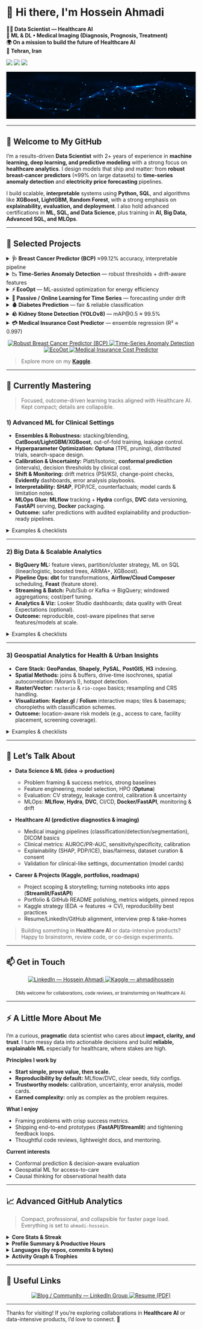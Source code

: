 # 👋 Hi there, I'm **Hossein Ahmadi**

**👨‍💻 Data Scientist — Healthcare AI**  
**🧠 ML & DL • Medical Imaging (Diagnosis, Prognosis, Treatment)**  
**🌍 On a mission to build the future of Healthcare AI**  
**📍 Tehran, Iran**

<!-- Badges (optional) -->
<p align="left">
  <img src="https://img.shields.io/github/followers/ahmadi-hossein?label=Followers&logo=github&style=for-the-badge" />
  <img src="https://img.shields.io/github/stars/ahmadi-hossein?affiliations=OWNER%2CCOLLABORATOR&label=Profile%20Stars&logo=github&style=for-the-badge" />
  <img src="https://komarev.com/ghpvc/?username=ahmadi-hossein&style=for-the-badge" />
</p>

![Profile banner](1723743719283.jpg) <!-- Update the image path if needed -->

---

## 🚀 Welcome to My GitHub

I’m a results-driven **Data Scientist** with 2+ years of experience in **machine learning, deep learning, and predictive modeling** with a strong focus on **healthcare analytics**. I design models that ship and matter: from **robust breast-cancer predictors** (≈99% on large datasets) to **time-series anomaly detection** and **electricity price forecasting** pipelines.

I build scalable, **interpretable** systems using **Python, SQL**, and algorithms like **XGBoost, LightGBM, Random Forest**, with a strong emphasis on **explainability, evaluation, and deployment**. I also hold advanced certifications in **ML, SQL, and Data Science**, plus training in **AI, Big Data, Advanced SQL, and MLOps**.

---

## 🔭 Selected Projects
<details>
  <summary><b>🩺 Breast Cancer Predictor (BCP)</b>  ≈99.12% accuracy, interpretable pipeline</summary>

- **Goal:** Reliable early-diagnosis classifier with transparent decisions.
- **Approach:** Clean preprocessing → strong baselines → tree ensembles (XGBoost/LightGBM) → rigorous CV & calibration.
- **Highlights:** SHAP-based explanations, error analysis, class-imbalance handling.
- **Stack:** Python, scikit-learn, XGBoost, LightGBM, Pandas, Matplotlib.
- **Repo:** [https://github.com/ahmadi-hossein/Breast-Cancer-Predictor](https://github.com/ahmadi-hossein/Robust-Breast-Cancer-Predictor-BCP-)
</details>

<details>
  <summary><b>📉 Time-Series Anomaly Detection</b> — robust thresholds + drift-aware features</summary>

- **Goal:** Detect outliers in operational time series with low false alarms.
- **Approach:** Advanced feature engineering (seasonality/trend, rolling stats), change-point checks, thresholding.
- **Highlights:** Precision/recall trade-offs per segment, alert ranking, reproducible evaluation.
- **Stack:** Python, NumPy/Pandas, statsmodels, scikit-learn.
- **Repo:** [https://github.com/ahmadi-hossein/TimeSeries-Anomaly-Detection](https://github.com/ahmadi-hossein/Anomaly-detection-in-time-series)
</details>

<details>
  <summary><b>⚡ EcoOpt</b> — ML-assisted optimization for energy efficiency</summary>

- **Goal:** Reduce energy cost & footprint under operational constraints.
- **Approach:** Predictive modeling + heuristic/optimization loop for setting recommendations.
- **Highlights:** Scenario analysis, KPI dashboard, plug-and-play config.
- **Stack:** Python, scikit-learn, (optional) OR-tools / Pyomo, Plotly.
- **Repo:** [https://github.com/ahmadi-hossein/EcoOpt](https://github.com/ahmadi-hossein/EcoOpt)
</details>

<details>
  <summary><b>🔮 Passive / Online Learning for Time Series</b> — forecasting under drift</summary>

- **Goal:** Keep forecasts stable when data distribution shifts.
- **Approach:** Lightweight online updates, windowed retraining, decay on stale signals.
- **Highlights:** Drift monitoring hooks, ablation on update frequency, latency-friendly code.
- **Stack:** Python, scikit-learn, statsmodels.
- **Repo:** [https://github.com/ahmadi-hossein/Passive-Learning-For-Time-Series-Forecasting](https://github.com/ahmadi-hossein/Passive-Learning-For-Time-Series-Forecasting)

</details>

<details>
  <summary><b>🩸 Diabetes Prediction</b> — fair & reliable classification</summary>

- **Goal:** Compare ML models for diabetes diagnosis with class-imbalance care.
- **Approach:** Stratified CV, calibration curves, threshold tuning by clinical cost.
- **Highlights:** Clear model card (assumptions/limits), feature importance, reproducible pipeline.
- **Stack:** Python, scikit-learn, Imbalanced-Learn.
- **Repo:** [https://github.com/ahmadi-hossein/Comparison-of-ML-Algorithms-Diabetes-Prediction](https://github.com/ahmadi-hossein/Comparison-of-ML-Algorithms-Diabetes-Prediction)

</details>

<details>
  <summary><b>🪨 Kidney Stone Detection (YOLOv8)</b> — mAP@0.5 ≈ 99.5%</summary>

- **Goal:** Accurate detection & localization in medical imaging.
- **Approach:** YOLOv8 training with curated labels, augmentations, and validation protocol.
- **Highlights:** High mAP@0.5, inference script, notebook demo, exportable weights.
- **Stack:** Python, PyTorch, Ultralytics YOLOv8, OpenCV.
- **Repo:** [https://github.com/ahmadi-hossein/KidneyStone](https://github.com/ahmadi-hossein/KidneyStone)

</details>

<details>
  <summary><b>💳 Medical Insurance Cost Predictor</b> — ensemble regression (R² ≈ 0.997)</summary>

- **Goal:** Predict premium costs with calibrated uncertainty.
- **Approach:** Ensemble models + feature engineering; hold-out + k-fold evaluation.
- **Highlights:** Feature importance, partial-dependence/ICE plots, simple API for scoring.
- **Stack:** Python, scikit-learn, XGBoost, FastAPI (optional).
- **Repo:** [https://github.com/ahmadi-hossein/Medical-Insurance-Cost-Predictor](https://github.com/ahmadi-hossein/Medical-Insurance)
</details>

<!-- Quick visual cards (use exact repo slugs) -->
<p align="center">
  <a href="https://github.com/ahmadi-hossein/Robust-Breast-Cancer-Predictor-BCP-">
    <img src="https://github-readme-stats.vercel.app/api/pin/?username=ahmadi-hossein&repo=Robust-Breast-Cancer-Predictor-BCP-&theme=radical" alt="Robust Breast Cancer Predictor (BCP)" />
  </a>
  <a href="https://github.com/ahmadi-hossein/Anomaly-detection-in-time-series">
    <img src="https://github-readme-stats.vercel.app/api/pin/?username=ahmadi-hossein&repo=Anomaly-detection-in-time-series&theme=radical" alt="Time-Series Anomaly Detection" />
  </a>
  <a href="https://github.com/ahmadi-hossein/EcoOpt">
    <img src="https://github-readme-stats.vercel.app/api/pin/?username=ahmadi-hossein&repo=EcoOpt&theme=radical" alt="EcoOpt" />
  </a>
  <a href="https://github.com/ahmadi-hossein/Medical-Insurance">
    <img src="https://github-readme-stats.vercel.app/api/pin/?username=ahmadi-hossein&repo=Medical-Insurance&theme=radical" alt="Medical Insurance Cost Predictor" />
  </a>
</p>


> Explore more on my **[Kaggle](https://www.kaggle.com/ahmadihossein)**.

---

## 🌱 Currently Mastering

> Focused, outcome-driven learning tracks aligned with Healthcare AI. Kept compact; details are collapsible.

### 1) Advanced ML for Clinical Settings
- **Ensembles & Robustness:** stacking/blending, **CatBoost/LightGBM/XGBoost**, out-of-fold training, leakage control.
- **Hyperparameter Optimization:** **Optuna** (TPE, pruning), distributed trials, search-space design.
- **Calibration & Uncertainty:** Platt/Isotonic, **conformal prediction** (intervals), decision thresholds by clinical cost.
- **Shift & Monitoring:** drift metrics (PSI/KS), change-point checks, **Evidently** dashboards, error analysis playbooks.
- **Interpretability:** **SHAP**, PDP/ICE, counterfactuals; model cards & limitation notes.
- **MLOps Glue:** **MLflow** tracking + **Hydra** configs, **DVC** data versioning, **FastAPI** serving, **Docker** packaging.
- **Outcome:** safer predictions with audited explainability and production-ready pipelines.

<details>
<summary>Examples & checklists</summary>

- [ ] Nested CV for small datasets with stratification  
- [ ] Cost-sensitive thresholds + decision curve analysis  
- [ ] Confidence/credibility intervals via conformal prediction  
- [ ] Offline → online parity tests before deploy
</details>

---

### 2) Big Data & Scalable Analytics
- **BigQuery ML:** feature views, partition/cluster strategy, ML on SQL (linear/logistic, boosted trees, ARIMA+, XGBoost).
- **Pipeline Ops:** **dbt** for transformations, **Airflow/Cloud Composer** scheduling, **Feast** (feature store).
- **Streaming & Batch:** Pub/Sub or Kafka → BigQuery; windowed aggregations; cost/perf tuning.
- **Analytics & Viz:** Looker Studio dashboards; data quality with Great Expectations (optional).
- **Outcome:** reproducible, cost-aware pipelines that serve features/models at scale.

<details>
<summary>Examples & checklists</summary>

- [ ] Train + evaluate in BigQuery ML, register model artifact  
- [ ] dbt tests (unique/not null/accepted values) for critical dims  
- [ ] Feature store: online/offline consistency contract
</details>

---

### 3) Geospatial Analytics for Health & Urban Insights
- **Core Stack:** **GeoPandas**, **Shapely**, **PySAL**, **PostGIS**, **H3** indexing.
- **Spatial Methods:** joins & buffers, drive-time isochrones, spatial autocorrelation (Moran’s I), hotspot detection.
- **Raster/Vector:** `rasterio` & `rio-cogeo` basics; resampling and CRS handling.
- **Visualization:** **Kepler.gl** / **Folium** interactive maps; tiles & basemaps; choropleths with classification schemes.
- **Outcome:** location-aware risk models (e.g., access to care, facility placement, screening coverage).

<details>
<summary>Examples & checklists</summary>

- [ ] Build clinic catchment areas via isochrones & H3 bins  
- [ ] Demand–supply gap map with spatial smoothing  
- [ ] Validate CRS & topology; benchmark spatial joins on large tiles
</details>


---

## 💬 Let’s Talk About

- **Data Science & ML (idea → production)**
  - Problem framing & success metrics, strong baselines
  - Feature engineering, model selection, HPO (**Optuna**)
  - Evaluation: CV strategy, leakage control, calibration & uncertainty
  - MLOps: **MLflow**, **Hydra**, **DVC**, CI/CD, **Docker/FastAPI**, monitoring & drift

- **Healthcare AI (predictive diagnostics & imaging)**
  - Medical imaging pipelines (classification/detection/segmentation), DICOM basics
  - Clinical metrics: AUROC/PR-AUC, sensitivity/specificity, calibration
  - Explainability (SHAP, PDP/ICE), bias/fairness, dataset curation & consent
  - Validation for clinical-like settings, documentation (model cards)

- **Career & Projects (Kaggle, portfolios, roadmaps)**
  - Project scoping & storytelling; turning notebooks into apps (**Streamlit/FastAPI**)
  - Portfolio & GitHub README polishing, metrics widgets, pinned repos
  - Kaggle strategy (EDA → features → CV), reproducibility best practices
  - Resume/LinkedIn/GitHub alignment, interview prep & take-homes

> Building something in **Healthcare AI** or data-intensive products? Happy to brainstorm, review code, or co-design experiments.


---

## 📫 Get in Touch

<p align="center">
  <a href="https://www.linkedin.com/in/hossein-ahmadii/" target="_blank">
    <img alt="LinkedIn — Hossein Ahmadi"
         src="https://img.shields.io/badge/LinkedIn-Hossein%20Ahmadi-0A66C2?logo=linkedin&logoColor=white&style=for-the-badge">
  </a>
  <a href="https://www.kaggle.com/ahmadihossein" target="_blank">
    <img alt="Kaggle — ahmadihossein"
         src="https://img.shields.io/badge/Kaggle-ahmadihossein-20BEFF?logo=kaggle&logoColor=white&style=for-the-badge">
  </a>
</p>

<p align="center">
  <sub>DMs welcome for collaborations, code reviews, or brainstorming on Healthcare AI.</sub>
</p>

<!-- Optional: minimal icon row (lightweight SVGs) -->
<!--
<p align="center">
  <a href="https://www.linkedin.com/in/hossein-ahmadii/">
    <img src="https://raw.githubusercontent.com/simple-icons/simple-icons/develop/icons/linkedin.svg" width="24" alt="LinkedIn"/>
  </a>&nbsp;&nbsp;&nbsp;
  <a href="https://www.kaggle.com/ahmadihossein">
    <img src="https://raw.githubusercontent.com/simple-icons/simple-icons/develop/icons/kaggle.svg" width="24" alt="Kaggle"/>
  </a>
</p>
-->


---

## ⚡ A Little More About Me

I’m a curious, **pragmatic** data scientist who cares about **impact, clarity, and trust**. I turn messy data into actionable decisions and build **reliable, explainable ML** especially for healthcare, where stakes are high.

**Principles I work by**
- **Start simple, prove value, then scale.**
- **Reproducibility by default:** MLflow/DVC, clear seeds, tidy configs.
- **Trustworthy models:** calibration, uncertainty, error analysis, model cards.
- **Earned complexity:** only as complex as the problem requires.

**What I enjoy**
- Framing problems with crisp success metrics.
- Shipping end-to-end prototypes (**FastAPI/Streamlit**) and tightening feedback loops.
- Thoughtful code reviews, lightweight docs, and mentoring.

**Current interests**
- Conformal prediction & decision-aware evaluation  
- Geospatial ML for access-to-care  
- Causal thinking for observational health data


---

## 📈 Advanced GitHub Analytics

> Compact, professional, and collapsible for faster page load. Everything is set to `ahmadi-hossein`.

<details>
  <summary><b>Core Stats & Streak</b></summary>
  <p align="center">
    <img height="165" src="https://github-readme-stats.vercel.app/api?username=ahmadi-hossein&show_icons=true&rank_icon=github&include_all_commits=true&theme=radical" alt="GitHub Stats" />
    <img height="165" src="https://streak-stats.demolab.com?user=ahmadi-hossein&mode=weekly&date_format=j%20M%5B%20Y%5D&theme=radical" alt="GitHub Streak" />
  </p>
</details>

<details>
  <summary><b>Profile Summary & Productive Hours</b></summary>
  <p align="center">
    <img src="https://github-profile-summary-cards.vercel.app/api/cards/profile-details?username=ahmadi-hossein&theme=github_dark" alt="Profile Details" />
  </p>
  <p align="center">
    <img src="https://github-profile-summary-cards.vercel.app/api/cards/stats?username=ahmadi-hossein&theme=github_dark" alt="Stats" />
    <img src="https://github-profile-summary-cards.vercel.app/api/cards/productive-time?username=ahmadi-hossein&theme=github_dark" alt="Productive Time" />
  </p>
</details>

<details>
  <summary><b>Languages (by repos, commits & bytes)</b></summary>
  <p align="center">
    <img src="https://github-profile-summary-cards.vercel.app/api/cards/repos-per-language?username=ahmadi-hossein&theme=github_dark" alt="Repos per language" />
    <img src="https://github-profile-summary-cards.vercel.app/api/cards/most-commit-language?username=ahmadi-hossein&theme=github_dark" alt="Most commit language" />
  </p>
  <p align="center">
    <img src="https://github-readme-stats.vercel.app/api/top-langs/?username=ahmadi-hossein&layout=compact&langs_count=10&hide=html,css&theme=radical" alt="Top Languages by bytes" />
  </p>
</details>

<details>
  <summary><b>Activity Graph & Trophies</b></summary>
  <p align="center">
    <img src="https://github-readme-activity-graph.vercel.app/graph?username=ahmadi-hossein&theme=github-compact&radius=12&hide_border=true" alt="Contribution Activity Graph" />
  </p>
  <p align="center">
    <img src="https://github-profile-trophy.vercel.app/?username=ahmadi-hossein&theme=radical&no-bg=true&no-frame=true&row=1&column=7" alt="Trophies" />
  </p>
</details>

<!--
If you set up lowlighter/metrics (GitHub Action), uncomment this block:

<p align="center">
  <img src="./github-metrics.svg" alt="Comprehensive Profile Metrics" />
</p>
-->

---

## 🔗 Useful Links

<p align="center">
  <a href="https://www.linkedin.com/groups/8165318/">
    <img alt="Blog / Community — LinkedIn Group"
         src="https://img.shields.io/badge/Blog%20%2F%20Community-Join%20the%20discussion-0A66C2?logo=linkedin&logoColor=white&style=for-the-badge">
  </a>
  <a href="https://www.linkedin.com/in/hossein-ahmadii/overlay/1724718739553/single-media-viewer/?type=DOCUMENT&profileId=ACoAADDOWDkBIkpA23E6RdF2inMvboSY5jD2OKg">
    <img alt="Resume (PDF)"
         src="https://img.shields.io/badge/Resume-View%20PDF-4B5563?logo=readthedocs&logoColor=white&style=for-the-badge">
  </a>
</p>

<!-- Minimal fallback (plain links)
- Blog/Community: https://www.linkedin.com/groups/8165318/
- Resume (PDF): https://www.linkedin.com/in/hossein-ahmadii/overlay/1724718739553/single-media-viewer/?type=DOCUMENT&profileId=ACoAADDOWDkBIkpA23E6RdF2inMvboSY5jD2OKg
-->


---

Thanks for visiting! If you’re exploring collaborations in **Healthcare AI** or data-intensive products, I’d love to connect. 🚀
